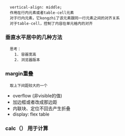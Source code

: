 ```
  vertical-align: middle;
  作用在行内元素或者table-cell元素
  对于行内元素，它kongzhi了该元素跟同一行元素之间的对齐关系
  对于table-cell，控制了内容在单元格内的对齐
```

### 垂直水平居中的几种方法

```
  思考：
    1. 容器宽高
    2. 浏览器版本
```


### margin重叠

```
  取上下间距较大的一个
```

  - overflow (非visible的值)  
  - 加边框或者改成那边距  
  - 内联块、定位不回去产生折叠  
  - display: flex table  



### calc（） 用于计算  


